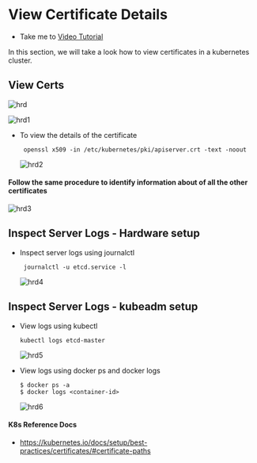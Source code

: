 # View Certificate Details
  - Take me to [Video Tutorial](https://kodekloud.com/topic/view-certificate-details/)
  
In this section, we will take a look how to view certificates in a kubernetes cluster.

## View Certs 
 ![hrd](../../images/hrd.PNG)

 ![hrd1](../../images/hrd1.PNG)
 
 - To view the details of the certificate
   ```
    openssl x509 -in /etc/kubernetes/pki/apiserver.crt -text -noout
   ```
   
   ![hrd2](../../images/hrd2.PNG)
   
#### Follow the same procedure to identify information about of all the other certificates

   ![hrd3](../../images/hrd3.PNG)
   
## Inspect Server Logs - Hardware setup
- Inspect server logs using journalctl
  ```
   journalctl -u etcd.service -l
  ```
  
  ![hrd4](../../images/hrd4.PNG)
  
## Inspect Server Logs - kubeadm setup
- View logs using kubectl
  ```
  kubectl logs etcd-master
  ```
  ![hrd5](../../images/hrd5.PNG)
  
- View logs using docker ps and docker logs
  ```
  $ docker ps -a
  $ docker logs <container-id>
  ```
  ![hrd6](../../images/hrd6.PNG)
  
#### K8s Reference Docs
- https://kubernetes.io/docs/setup/best-practices/certificates/#certificate-paths
  
  

  

   
   

